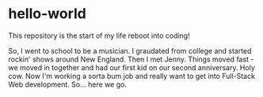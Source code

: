 # hello-world
This repository is the start of my life reboot into coding!

So, I went to school to be a musician. I graudated from college and started rockin' shows around New England. Then I met Jenny. Things moved fast - we moved in together and had our first kid on our second anniversary. Holy cow. Now I'm working a sorta bum job and really want to get into Full-Stack Web development. So... here we go.
